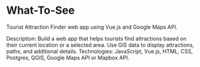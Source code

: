 # What-To-See
Tourist Attraction Finder web app using Vue.js and Google Maps API.

Description: Build a web app that helps tourists find attractions based on their current location or a selected area. Use GIS data to display attractions, paths, and additional details.
Technologies: JavaScript, Vue.js, HTML, CSS, Postgres, QGIS, Google Maps API or Mapbox API.
